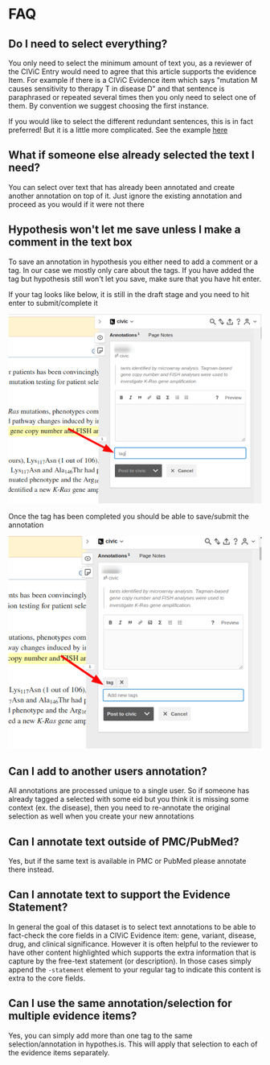 # FAQ

## Do I need to select everything?

You only need to select the minimum amount of text you, as a reviewer of the CIViC Entry would need to agree that this article supports the evidence Item. For example if there is a CIViC Evidence item which says "mutation M causes sensitivity to therapy T in disease D" and that sentence is paraphrased or repeated several times then you only need to select one of them. By convention we suggest choosing the first instance.

If you would like to select the different redundant sentences, this is in fact preferred! But it is a little more complicated. See the example [here](./examples/redundant.md)

## What if someone else already selected the text I need?

You can select over text that has already been annotated and create another annotation on top of it. Just ignore the existing annotation and proceed as you would if it were not there

## Hypothesis won't let me save unless I make a comment in the text box

To save an annotation in hypothesis you either need to add a comment or a tag. In our case we mostly only care about the tags. If you have added the tag but hypothesis still won't let you save, make sure that you have hit enter.

If your tag looks like below, it is still in the draft stage and you need to hit enter to submit/complete it

![draft tag](./images/hypothesis_tag_draft.png)

Once the tag has been completed you should be able to save/submit the annotation

![complete tag](./images/hypothesis_tag_complete.png)

## Can I add to another users annotation?

All annotations are processed unique to a single user. So if someone has already tagged a selected with some eid but you think it is missing some context (ex. the disease), then you need to re-annotate the original selection as well when you create your new annotations

## Can I annotate text outside of PMC/PubMed?

Yes, but if the same text is available in PMC or PubMed please annotate there instead.

## Can I annotate text to support the Evidence Statement?

In general the goal of this dataset is to select text annotations to be able to fact-check the core fields in a CIViC Evidence item: gene, variant, disease, drug, and clinical significance. However it is often helpful to the reviewer to have other content highlighted which supports the extra information that is capture by the free-text statement (or description). In those cases simply append the `-statement` element to your regular tag to indicate this content is extra to the core fields.

## Can I use the same annotation/selection for multiple evidence items?

Yes, you can simply add more than one tag to the same selection/annotation in hypothes.is. This will apply that selection to each of the evidence items separately.
